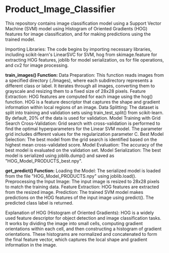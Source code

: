 # Product_Image_Classifier
This repository contains image classification model using a Support Vector Machine (SVM) model using Histogram of Oriented Gradients (HOG) features for image classification, and for making predictions using the trained model.

Importing Libraries: The code begins by importing necessary libraries, including scikit-learn's LinearSVC for SVM, hog from skimage.feature for extracting HOG features, joblib for model serialization, os for file operations, and cv2 for image processing.

**train_images() Function:**
Data Preparation: This function reads images from a specified directory (./Images), where each subdirectory represents a different class or label. It iterates through all images, converting them to grayscale and resizing them to a fixed size of 28x28 pixels.
Feature Extraction: HOG features are computed for each image using the hog() function. HOG is a feature descriptor that captures the shape and gradient information within local regions of an image.
Data Splitting: The dataset is split into training and validation sets using train_test_split() from scikit-learn. By default, 20% of the data is used for validation.
Model Training with Grid Search Cross-Validation: Grid search with cross-validation is performed to find the optimal hyperparameters for the Linear SVM model. The parameter grid includes different values for the regularization parameter C.
Best Model Selection: The best model from the grid search is identified based on the highest mean cross-validated score.
Model Evaluation: The accuracy of the best model is evaluated on the validation set.
Model Serialization: The best model is serialized using joblib.dump() and saved as "HOG_Model_PRODUCTS_best.npy".

**get_predict() Function:**
Loading the Model: The serialized model is loaded from the file "HOG_Model_PRODUCTS.npy" using joblib.load().
Preprocessing the Input Image: The input image is resized to 28x28 pixels to match the training data.
Feature Extraction: HOG features are extracted from the resized image.
Prediction: The trained SVM model makes predictions on the HOG features of the input image using predict(). The predicted class label is returned.

Explanation of HOG (Histogram of Oriented Gradients):
HOG is a widely used feature descriptor for object detection and image classification tasks.
It works by dividing the image into small cells, computing gradient orientations within each cell, and then constructing a histogram of gradient orientations.
These histograms are normalized and concatenated to form the final feature vector, which captures the local shape and gradient information in the image.
